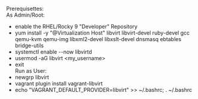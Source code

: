 Prerequisettes: \
As Admin/Root:
- enable the RHEL/Rocky 9 "Developer" Repository
- yum install -y "@Virtualization Host" libvirt libvirt-devel ruby-devel gcc qemu-kvm qemu-img libxml2-devel libxslt-devel dnsmasq ebtables bridge-utils
- systemctl enable --now libvirtd
- usermod -aG libvirt <my_username>
- exit \
Run as User: 
- newgrp libvirt
- vagrant plugin install vagrant-libvirt
- echo "VAGRANT_DEFAULT_PROVIDER=libvirt" >> ~/.bashrc; . ~/.bashrc
